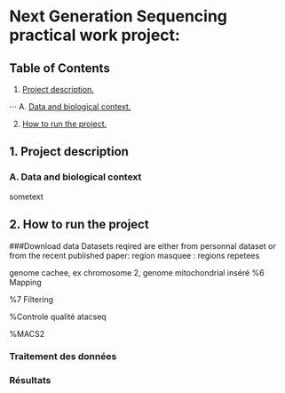 # Next Generation Sequencing practical work project: 
## Table of Contents 
1. [ Project description. ](#desc)

⋅⋅⋅ A. [  Data and biological context. ](#biocontext)

2. [ How to run the project. ](#usage)


<a name="desc"></a>
## 1. Project description
<a name="biocontext"></a>
### A. Data and biological context
sometext

<a name="usage"></a>
## 2. How to run the project

###Download data
Datasets reqired are either from personnal dataset or from the recent published paper:
region masquee : regions repetees

genome cachee, ex chromosome 2, genome mitochondrial inséré
%6 Mapping

%7 Filtering

%Controle qualité atacseq

%MACS2






### Traitement des données

### Résultats
